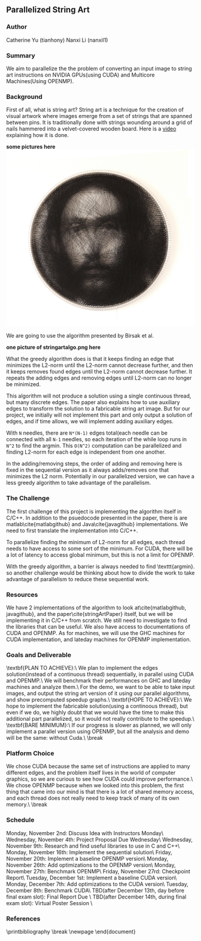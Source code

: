 ## Parallelized String Art

### Author 
Catherine Yu (tianhony) Nanxi Li (nanxil1)

### Summary
We aim to parallelize the the problem of converting an input image to string art instructions on NVIDIA GPUs(using CUDA) and Multicore Machines(Using OPENMP). 

### Background
First of all, what is string art? String art is a technique for the creation of visual artwork where images emerge from a set of strings that are spanned between pins. It is traditionally done with strings wounding around a grid of nails hammered into a velvet-covered wooden board. Here is a [video](https://vimeo.com/175653201) explaining how it is done.

**some pictures here**
![thread art](https://github.com/nanxili/15418-threadart/blob/gh-pages/images/vrellis.jpg)


We are going to use the algorithm presented by Birsak et al.

**one picture of stringartalgo.png here**

What the greedy algorithm does is that it keeps finding an edge that minimizes the L2-norm until the L2-norm cannot decrease further, and then it keeps removes found edges until the L2-norm cannot decrease further. It repeats the adding edges and removing edges until L2-norm can no longer be minimized.

This algorithm will not produce a solution using a single continuous thread, but many discrete edges. The paper also explains how to use auxiliary edges to transform the solution to a fabricable string art image. But for our project, we initially will not implement this part and only output a solution of edges, and if time allows, we will implement adding auxiliary edges.

With `N` needles, there are `N*(N-1)` edges total(each needle can be connected with all `N-1` needles, so each iteration of the while loop runs in `N^2` to find the argmin. This `O(N^2)` computation can be parallelized and finding L2-norm for each edge is independent from one another.

In the adding/removing steps, the order of adding and removing here is fixed in the sequential version as it always adds/removes one that minimizes the L2 norm. Potentially in our parallelized version, we can have a less greedy algorithm to take advantage of the parallelism.

### The Challenge
The first challenge of this project is implementing the algorithm itself in C/C++. In addition to the psuedocode presented in the paper, there is are matlab\cite{matlabgithub} and Java\cite{javagithub} implementations. We need to first translate the implementation into C/C++.

To parallelize finding the minimum of L2-norm for all edges, each thread needs to have access to some sort of the minimum. For CUDA, there will be a lot of latency to access global minimum, but this is not a limit for OPENMP.

With the greedy algorithm, a barrier is always needed to find \texttt{argmin}. so another challenge would be thinking about how to divide the work to take advantage of parallelism to reduce these sequential work.

### Resources
We have 2 implementations of the algorithm to look at\cite{matlabgithub, javagithub}, and the paper\cite{stringArtPaper} itself, but we will be implementing it in C/C++ from scratch. We still need to investigate to find the libraries that can be useful. We also have access to documentations of CUDA and OPENMP. As for machines, we will use the GHC machines for CUDA implementation, and lateday machines for OPENMP implementation.

### Goals and Deliverable
\textbf{PLAN TO ACHIEVE}:\\
We plan to implement the edges solution(instead of a continuous thread) sequentially, in parallel using CUDA and OPENMP.\\
We will benchmark their performances on GHC and lateday machines and analyze them.\\
For the demo, we want to be able to take input images, and output the string art version of it using our parallel algorithms, and show precomputed speedup graphs.\\
\textbf{HOPE TO ACHIEVE}:\\
We hope to implement the fabricable solution(using a continoous thread), but even if we do, we highly doubt that we would have the time to make this additional part parallelized, so it would not really contribute to the speedup.\\
\textbf{BARE MINIMUM}:\\
If our progress is slower as planned, we will only implement a parallel version using OPENMP, but all the analysis and demo will be the same: without Cuda.\\
\break

### Platform Choice
We chose CUDA because the same set of instructions are applied to many different edges, and the problem itself lives in the world of computer graphics, so we are curious to see how CUDA could improve performance.\\
We chose OPENMP because when we looked into this problem, the first thing that came into our mind is that there is a lot of shared memory access, and each thread does not really need to keep track of many of its own memory.\\
\break

### Schedule
Monday,  November 2nd: Discuss Idea with Instructors Monday\\
Wednesday, November 4th: Project Proposal Due Wednesday\\
Wednesday, November 9th: Research and find useful libraries to use in C and C++\\
Monday, November 16th: Implement the sequential solution\\
Friday, November 20th: Implement a baseline OPENMP version\\
Monday, November 26th: Add optimizations to the OPENMP version\\
Monday, November 27th: Benchmark OPENMP\\
Friday, November 27rd: Checkpoint Report\\
Tuesday, December 1st: Implement a baseline CUDA version\\
Monday, December 7th: Add optimizations to the CUDA version\\
Tuesday, December 8th: Benchmark CUDA\\
TBD(after December 13th, day before final exam slot): Final Report Due \\
TBD(after December 14th, during final exam slot): Virtual Poster Session \\

### References
\printbibliography
\break
\newpage
\end{document}

